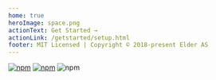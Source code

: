 ```yaml
---
home: true
heroImage: space.png
actionText: Get Started →
actionLink: /getstarted/setup.html
footer: MIT Licensed | Copyright © 2018-present Elder AS
---
```


[![npm](https://img.shields.io/npm/dt/vue-elder.svg?style=flat-square)](https://www.npmjs.com/package/vue-elder)
[![npm](https://img.shields.io/npm/v/vue-elder.svg?style=flat-square)](https://www.npmjs.com/package/vue-elder)
![npm](https://img.shields.io/npm/l/vue-elder.svg?style=flat-square)
